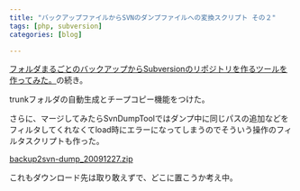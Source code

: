 ```yaml
---
title: "バックアップファイルからSVNのダンプファイルへの変換スクリプト その２"
tags: [php, subversion]
categories: [blog]

---
```


[フォルダまるごとのバックアップからSubversionのリポジトリを作るツールを作ってみた。][1]の続き。

 [1]: /blog/2009/12/13/backup-to-svn-dump-convert-script

trunkフォルダの自動生成とチープコピー機能をつけた。

さらに、マージしてみたらSvnDumpToolではダンプ中に同じパスの追加などをフィルタしてくれなくてload時にエラーになってしまうのでそういう操作のフィルタスクリプトも作った。

[backup2svn-dump_20091227.zip][2]

 [2]: /files/backup2svn-dump_20091227.zip

これもダウンロード先は取り敢えずで、どこに置こうか考え中。
